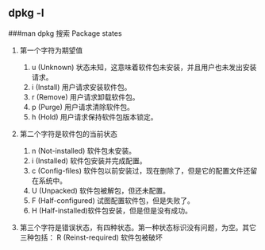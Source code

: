 ## dpkg -l
###man dpkg  搜索 Package states

1. 第一个字符为期望值
    1. u (Unknown) 状态未知，这意味着软件包未安装，并且用户也未发出安装请求。
    2. i (Install) 用户请求安装软件包。
    3. r (Remove) 用户请求卸载软件包。
    4. p (Purge) 用户请求清除软件包。
    5. h (Hold) 用户请求保持软件包版本锁定。

2. 第二个字符是软件包的当前状态
    1. n (Not-installed) 软件包未安装。
    1. i (Installed) 软件包安装并完成配置。
    1. c (Config-files) 软件包以前安装过，现在删除了，但是它的配置文件还留在系统中。
    1. U (Unpacked) 软件包被解包，但还未配置。
    1. F (Half-configured) 试图配置软件包，但是失败了。
    1. H (Half-installed)软件包安装，但是但是没有成功。

3. 第三个字符是错误状态，有四种状态。第一种状态标识没有问题，为空。其它三种包括：
    R (Reinst-required) 软件包被破坏
